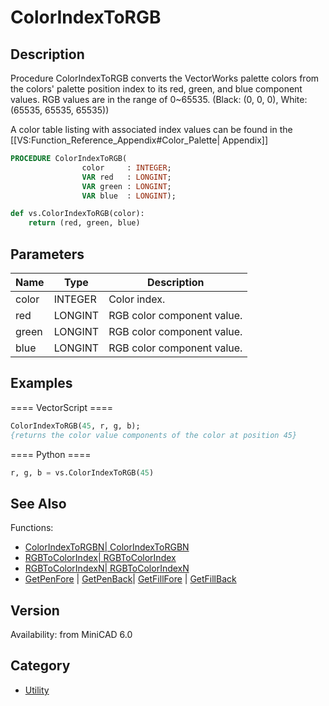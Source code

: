 # ColorIndexToRGB

## Description
Procedure ColorIndexToRGB converts the VectorWorks palette colors from the colors' palette position index to its red, green, and blue component values. 
RGB values are in the range of 0~65535. (Black: (0, 0, 0), White: (65535, 65535, 65535))

A color table listing with associated index values can be found in the [[VS:Function_Reference_Appendix#Color_Palette| Appendix]]

```pascal
PROCEDURE ColorIndexToRGB(
				color     : INTEGER;
				VAR red   : LONGINT;
				VAR green : LONGINT;
				VAR blue  : LONGINT);
```

```python
def vs.ColorIndexToRGB(color):
    return (red, green, blue)
```

## Parameters
|Name|Type|Description|
|---|---|---|
|color|INTEGER|Color index.|
|red|LONGINT|RGB color component value.|
|green|LONGINT|RGB color component value.|
|blue|LONGINT|RGB color component value.|

## Examples
==== VectorScript ====
```pascal
ColorIndexToRGB(45, r, g, b);
{returns the color value components of the color at position 45}
```
==== Python ====
```python
r, g, b = vs.ColorIndexToRGB(45)
```

## See Also
Functions:
* [ColorIndexToRGBN| ColorIndexToRGBN](ColorIndexToRGBN|%20ColorIndexToRGBN.md)
* [RGBToColorIndex| RGBToColorIndex](RGBToColorIndex|%20RGBToColorIndex.md)
* [RGBToColorIndexN| RGBToColorIndexN](RGBToColorIndexN|%20RGBToColorIndexN.md)
* [GetPenFore](GetPenFore.md) | [GetPenBack](GetPenBack.md)| [GetFillFore](GetFillFore.md) | [GetFillBack](GetFillBack.md)

## Version
Availability: from MiniCAD 6.0

## Category
* [Utility](../Categories/Utility.md)

